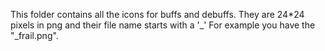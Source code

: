 This folder contains all the icons for buffs and debuffs.
They are 24*24 pixels in png and their file name starts with a '_'
For example you have the "_frail.png".